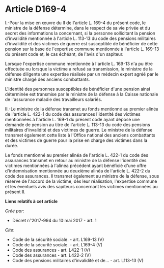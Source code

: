 # Article D169-4

I.-Pour la mise en œuvre du II de l'article L. 169-4 du présent code, le ministre de la défense détermine, dans le respect de
sa vie privée et du secret des informations la concernant, si la personne sollicitant la pension d'invalidité mentionnée à
l'article L. 113-13 du code des pensions militaires d'invalidité et des victimes de guerre est susceptible de bénéficier de
cette pension sur la base de l'expertise commune mentionnée à l'article L. 169-13 du présent code et, le cas échéant, de
l'avis d'un sapiteur.

Lorsque l'expertise commune mentionnée à l'article L. 169-13 n'a pu être effectuée ou lorsque la victime a refusé sa
transmission, le ministre de la défense diligente une expertise réalisée par un médecin expert agréé par le ministre chargé
des anciens combattants.

L'identité des personnes susceptibles de bénéficier d'une pension ainsi déterminée est transmise par le ministre de la
défense à la Caisse nationale de l'assurance maladie des travailleurs salariés.

II.-Le ministre de la défense transmet au fonds mentionné au premier alinéa de l'article L. 422-1 du code des assurances
l'identité des victimes mentionnées à l'article L. 169-1 du présent code ayant déposé une demande de pension au titre de
l'article L. 113-13 du code des pensions militaires d'invalidité et des victimes de guerre. Le ministre de la défense
transmet également cette liste à l'Office national des anciens combattants et des victimes de guerre pour la prise en charge
des victimes dans la durée.

Le fonds mentionné au premier alinéa de l'article L. 422-1 du code des assurances transmet en retour au ministre de la
défense l'identité des victimes mentionnées à l'alinéa précédent ayant bénéficié d'une offre d'indemnisation mentionnée au
deuxième alinéa de l'article L. 422-2 du code des assurances. Il transmet également au ministre de la défense, sous réserve
de l'accord de la victime, dès leur réalisation, l'expertise commune et les éventuels avis des sapiteurs concernant les
victimes mentionnées au présent II.

**Liens relatifs à cet article**

_Créé par_:

  - Décret n°2017-994 du 10 mai 2017 - art. 1

_Cite_:

  - Code de la sécurité sociale. - art. L169-13 (V)
  - Code de la sécurité sociale. - art. L169-4 (V)
  - Code des assurances - art. L422-1 (V)
  - Code des assurances - art. L422-2 (V)
  - Code des pensions militaires d'invalidité et de... - art. L113-13 (V)
